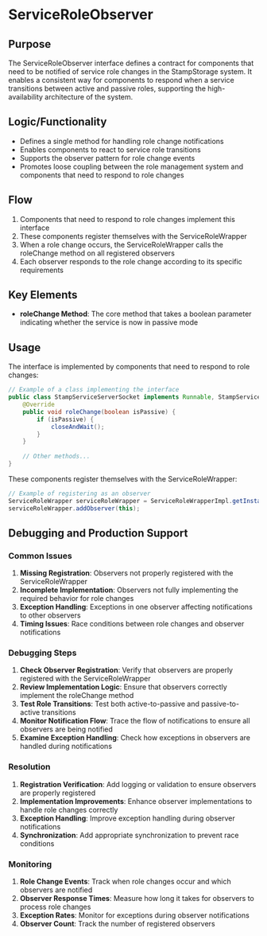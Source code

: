 # ServiceRoleObserver

## Purpose
The ServiceRoleObserver interface defines a contract for components that need to be notified of service role changes in the StampStorage system. It enables a consistent way for components to respond when a service transitions between active and passive roles, supporting the high-availability architecture of the system.

## Logic/Functionality
- Defines a single method for handling role change notifications
- Enables components to react to service role transitions
- Supports the observer pattern for role change events
- Promotes loose coupling between the role management system and components that need to respond to role changes

## Flow
1. Components that need to respond to role changes implement this interface
2. These components register themselves with the ServiceRoleWrapper
3. When a role change occurs, the ServiceRoleWrapper calls the roleChange method on all registered observers
4. Each observer responds to the role change according to its specific requirements

## Key Elements
- **roleChange Method**: The core method that takes a boolean parameter indicating whether the service is now in passive mode

## Usage
The interface is implemented by components that need to respond to role changes:

```java
// Example of a class implementing the interface
public class StampServiceServerSocket implements Runnable, StampServiceServerSocketInterface, ServiceRoleObserver {
    @Override
    public void roleChange(boolean isPassive) {
        if (isPassive) {
            closeAndWait();
        }
    }
    
    // Other methods...
}
```

These components register themselves with the ServiceRoleWrapper:

```java
// Example of registering as an observer
ServiceRoleWrapper serviceRoleWrapper = ServiceRoleWrapperImpl.getInstance();
serviceRoleWrapper.addObserver(this);
```

## Debugging and Production Support

### Common Issues
1. **Missing Registration**: Observers not properly registered with the ServiceRoleWrapper
2. **Incomplete Implementation**: Observers not fully implementing the required behavior for role changes
3. **Exception Handling**: Exceptions in one observer affecting notifications to other observers
4. **Timing Issues**: Race conditions between role changes and observer notifications

### Debugging Steps
1. **Check Observer Registration**: Verify that observers are properly registered with the ServiceRoleWrapper
2. **Review Implementation Logic**: Ensure that observers correctly implement the roleChange method
3. **Test Role Transitions**: Test both active-to-passive and passive-to-active transitions
4. **Monitor Notification Flow**: Trace the flow of notifications to ensure all observers are being notified
5. **Examine Exception Handling**: Check how exceptions in observers are handled during notifications

### Resolution
1. **Registration Verification**: Add logging or validation to ensure observers are properly registered
2. **Implementation Improvements**: Enhance observer implementations to handle role changes correctly
3. **Exception Handling**: Improve exception handling during observer notifications
4. **Synchronization**: Add appropriate synchronization to prevent race conditions

### Monitoring
1. **Role Change Events**: Track when role changes occur and which observers are notified
2. **Observer Response Times**: Measure how long it takes for observers to process role changes
3. **Exception Rates**: Monitor for exceptions during observer notifications
4. **Observer Count**: Track the number of registered observers